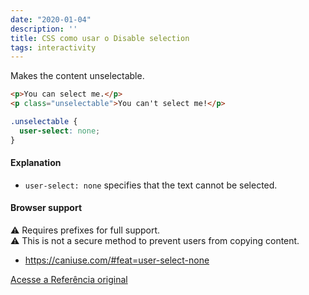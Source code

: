 ```yaml
---
date: "2020-01-04"
description: ''
title: CSS como usar o Disable selection
tags: interactivity
---
```


Makes the content unselectable.

```html
<p>You can select me.</p>
<p class="unselectable">You can't select me!</p>
```

```css
.unselectable {
  user-select: none;
}
```

#### Explanation

- `user-select: none` specifies that the text cannot be selected.

#### Browser support

<span class="snippet__support-note">⚠️ Requires prefixes for full support.</span>
<br>
<span class="snippet__support-note">⚠️ This is not a secure method to prevent users from copying content.</span>

- https://caniuse.com/#feat=user-select-none

[Acesse a Referência original](http://github.com/30-seconds/)
